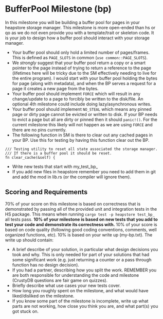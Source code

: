# BufferPool Milestone (bp)

In this milestone you will be building a buffer pool for pages in your heapstore storage manager. This milestone is more open-ended than hs or qo as we do not even provide you with a template/trait or skeleton code. It is your job to design how a buffer pool should interact with your storage manager. 

- Your buffer pool should only hold a limited number of pages/frames. This is defined as `PAGE_SLOTS` in common (`use common::PAGE_SLOTS`).
- We *strongly* suggest that your buffer pool return a copy or a smart pointer to the page instead of trying to return a reference to the page (lifetimes here will be tricky due to the SM effectively needing to live for the entire program). I would start with your buffer pool holding the bytes for page (along with metadata), and when the BP serves a request for a page it creates a new page from the bytes.
-  Your buffer pool should implement `FORCE` which will result in any change/update to a page to forcibly be written to the disk/file. An optional 4th milestone could include doing lazy/asynchronous writes.
- Your buffer pool should implement `NO_STEAL` which means any pinned page or dirty page cannot be evicted or written to disk. If your BP needs to evict a page but all are dirty or pinned then it should `panic!()`. For the current milestone this likely will not happen as we are using `FORCE` and there are no pins currently.
- The following function in SM is there to clear out any cached pages in your BP. Use this for testing by having this function clear out the BP.     
```
/// Testing utility to reset all state associated the storage manager.
/// If there is a buffer pool it should be reset.
fn clear_cache(&self) {

```

- Write new tests that start with my_test_bp_
- If you add new files in heapstore remember you need to add them in git and add the mod in lib.rs (or the compiler will ignore them).

## Scoring and Requirements

70% of your score on this milestone is based on correctness that is demonstrated by passing all of the provided unit and integration tests in the HS package. This means when running `cargo test -p heapstore test_bp_` all tests pass. **10% of your milestone is based on new tests that you add to test your code and demonstrate its correctness with.** 10% of your score is based on code quality (following good coding conventions, comments, well organized functions, etc). 10% is based on your write up (my-bp.txt). The write up should contain:
 -  A brief describe of your solution, in particular what design decisions you took and why. This is only needed for part of your solutions that had some significant work (e.g. just returning a counter or a pass through function has no design decision).
- If you had a partner, describing how you split the work. REMEMBER you are both responsible for understanding the code and milestone (CrustyDB questions are fair game on quizzes).
- Briefly describe what use cases your new tests cover. 
- How long you roughly spent on the milestone, and what would have liked/disliked on the milestone.
- If you know some part of the milestone is incomplete, write up what parts are not working, how close you think you are, and what part(s) you got stuck on.
